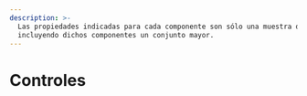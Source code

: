 ```yaml
---
description: >-
  Las propiedades indicadas para cada componente son sólo una muestra de ellas,
  incluyendo dichos componentes un conjunto mayor.
---
```


# Controles

